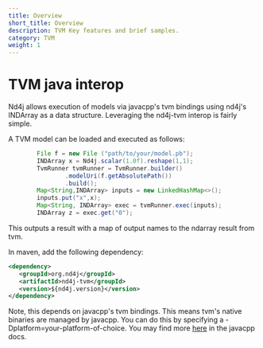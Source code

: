 ```yaml
---
title: Overview
short_title: Overview
description: TVM Key features and brief samples.
category: TVM
weight: 1
---
```



# TVM java interop

Nd4j allows execution of models via javacpp's tvm bindings using nd4j's INDArray as a data structure.
Leveraging the nd4j-tvm interop is fairly simple.


A TVM model can be loaded and executed as follows:

```java
        File f = new File ("path/to/your/model.pb");
        INDArray x = Nd4j.scalar(1.0f).reshape(1,1);
        TvmRunner tvmRunner = TvmRunner.builder()
                .modelUri(f.getAbsolutePath())
                .build();
        Map<String,INDArray> inputs = new LinkedHashMap<>();
        inputs.put("x",x);
        Map<String, INDArray> exec = tvmRunner.exec(inputs);
        INDArray z = exec.get("0");
```


This outputs a result with a map of output names to the ndarray result from tvm.



In maven, add the following dependency:
```xml
<dependency>
   <groupId>org.nd4j</groupId>
   <artifactId>nd4j-tvm</groupId>
   <version>${nd4j.version}</version>
</dependency>
```


Note, this depends on javacpp's tvm bindings. This means tvm's native binaries are managed by javacpp.
You can do this by specifying a -Dplatform=your-platform-of-choice. You may find more [here](https://github.com/bytedeco/javacpp-presets/wiki/Reducing-the-Number-of-Dependencies) in the javacpp docs.

